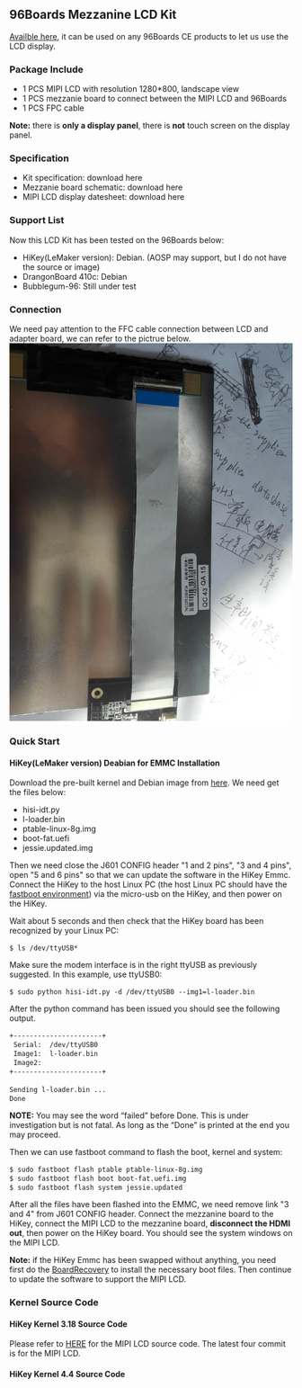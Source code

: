 ## 96Boards Mezzanine LCD Kit
[Availble here](http://www.lenovator.com/product/102.html), it can be used on any 96Boards CE products to let us use the LCD display.

### Package Include
- 1 PCS MIPI LCD with resolution 1280*800, landscape view
- 1 PCS mezzanie board to connect between the MIPI LCD and 96Boards
- 1 PCS FPC cable

**Note:** there is **only a display panel**, there is **not** touch screen on the display panel.

### Specification
- Kit specification: download here
- Mezzanie board schematic: download here
- MIPI LCD display datesheet: download here


### Support List
Now this LCD Kit has been tested on the 96Boards below:
- HiKey(LeMaker version): Debian. (AOSP may support, but I do not have the source or image)
- DrangonBoard 410c: Debian
- Bubblegum-96: Still under test

### Connection
We need pay attention to the FFC cable connection between LCD and adapter board, we can refer to the pictrue below.
![cable_connection](https://github.com/Tony-HIT/96Boards_Mezzanine_LCD_Kit/blob/master/img/cable_connection.jpg)

### Quick Start
#### HiKey(LeMaker version) Deabian for EMMC Installation
Download the pre-built kernel and Debian image from [here](https://github.com/Tony-HIT/96Boards_Mezzanine_LCD_Kit/blob/master/firmware/hikey_debian/download_link.md). We need get the files below:
- hisi-idt.py
- l-loader.bin
- ptable-linux-8g.img
- boot-fat.uefi
- jessie.updated.img

Then we need close the J601 CONFIG header "1 and 2 pins", "3 and 4 pins", open "5 and 6 pins" so that we can update the software in the HiKey Emmc. Connect the HiKey to the host Linux PC (the host Linux PC should have the [fastboot environment](https://github.com/96boards/documentation/blob/master/ConsumerEdition/HiKey/Installation/BoardRecovery.md#make-sure-fastboot-is-set-up-on-host-computer/)) via the micro-usb on the HiKey, and then power on the HiKey.

Wait about 5 seconds and then check that the HiKey board has been recognized by your Linux PC:
```
$ ls /dev/ttyUSB*
```
Make sure the modem interface is in the right ttyUSB as previously suggested. In this example, use ttyUSB0:

```
$ sudo python hisi-idt.py -d /dev/ttyUSB0 --img1=l-loader.bin
```
After the python command has been issued you should see the following output. 

```
+----------------------+
 Serial:  /dev/ttyUSB0
 Image1:  l-loader.bin
 Image2:  
+----------------------+

Sending l-loader.bin ...
Done
```
**NOTE:** You may see the word “failed” before Done. This is under investigation but is not fatal. As long as the “Done” is printed at the end you may proceed.

Then we can use fastboot command to flash the boot, kernel and system:
```
$ sudo fastboot flash ptable ptable-linux-8g.img
$ sudo fastboot flash boot boot-fat.uefi.img 
$ sudo fastboot flash system jessie.updated
```
After all the files have been flashed into the EMMC, we need remove link "3 and 4" from J601 CONFIG  header. Connect the mezzanine board to the HiKey, connect the MIPI LCD to the mezzanine board, **disconnect the HDMI out**, then power on the HiKey board. You should see the system windows on the MIPI LCD.

**Note:** if the HiKey Emmc has been swapped without anything, you need first do the [BoardRecovery](https://github.com/96boards/documentation/blob/master/ConsumerEdition/HiKey/Installation/BoardRecovery.md) to install the necessary boot files. Then continue to update the software to support the MIPI LCD.

### Kernel Source Code 
#### HiKey Kernel 3.18 Source Code
Please refer to [HERE](https://github.com/xin3liang/linux/tree/hikey-tracking-integration-devel-drm-dsi-panel) for the MIPI LCD source code. The latest four commit is for the MIPI LCD.

#### HiKey Kernel 4.4 Source Code 









